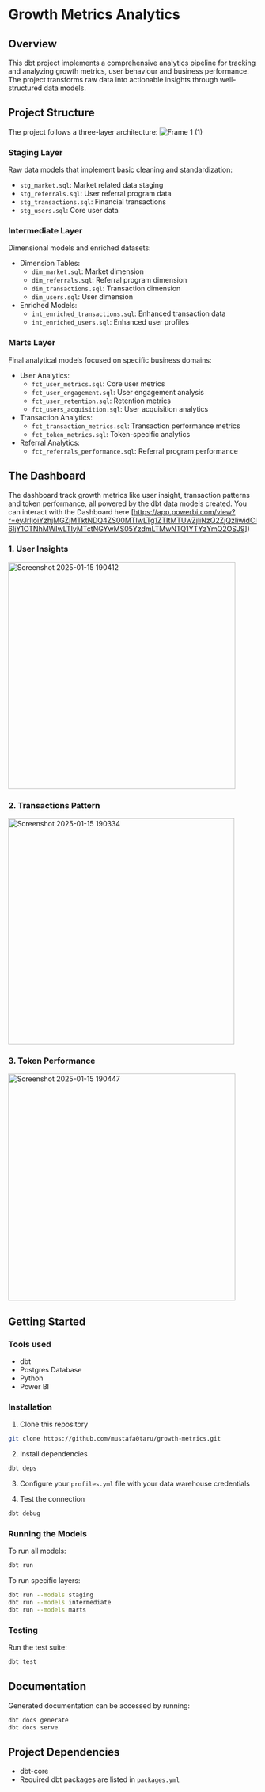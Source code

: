 # Growth Metrics Analytics

## Overview
This dbt project implements a comprehensive analytics pipeline for tracking and analyzing growth metrics, user behaviour and business performance. The project transforms raw data into actionable insights through well-structured data models.

## Project Structure
The project follows a three-layer architecture:
![Frame 1 (1)](https://github.com/user-attachments/assets/777523cc-7327-4f81-84cf-a064e8414bd2)

### Staging Layer
Raw data models that implement basic cleaning and standardization:
- `stg_market.sql`: Market related data staging
- `stg_referrals.sql`: User referral program data
- `stg_transactions.sql`: Financial transactions
- `stg_users.sql`: Core user data

### Intermediate Layer
Dimensional models and enriched datasets:
- Dimension Tables:
  - `dim_market.sql`: Market dimension
  - `dim_referrals.sql`: Referral program dimension
  - `dim_transactions.sql`: Transaction dimension
  - `dim_users.sql`: User dimension
- Enriched Models:
  - `int_enriched_transactions.sql`: Enhanced transaction data
  - `int_enriched_users.sql`: Enhanced user profiles

### Marts Layer
Final analytical models focused on specific business domains:
- User Analytics:
  - `fct_user_metrics.sql`: Core user metrics
  - `fct_user_engagement.sql`: User engagement analysis
  - `fct_user_retention.sql`: Retention metrics
  - `fct_users_acquisition.sql`: User acquisition analytics
- Transaction Analytics:
  - `fct_transaction_metrics.sql`: Transaction performance metrics
  - `fct_token_metrics.sql`: Token-specific analytics
- Referral Analytics:
  - `fct_referrals_performance.sql`: Referral program performance

## The Dashboard
The dashboard track growth metrics like user insight, transaction patterns and token performance, all powered by the dbt data models created. You can interact with the Dashboard here [https://app.powerbi.com/view?r=eyJrIjoiYzhjMGZjMTktNDQ4ZS00MTIwLTg1ZTItMTUwZjliNzQ2ZjQzIiwidCI6IjY1OTNhMWIwLTIyMTctNGYwMS05YzdmLTMwNTQ1YTYzYmQ2OSJ9])


### 1. User Insights
<img width="459" alt="Screenshot 2025-01-15 190412" src="https://github.com/user-attachments/assets/b346bf71-e282-41eb-bc99-696d5e13715d" />

### 2. Transactions Pattern
<img width="457" alt="Screenshot 2025-01-15 190334" src="https://github.com/user-attachments/assets/7b1e69f5-db87-4502-bdbf-5c5b4665c9e2" />

### 3. Token Performance
<img width="459" alt="Screenshot 2025-01-15 190447" src="https://github.com/user-attachments/assets/e685bd72-adfc-4973-87b4-6466897231f5" />

## Getting Started

### Tools used
- dbt
- Postgres Database
- Python
- Power BI

### Installation
1. Clone this repository
```bash
git clone https://github.com/mustafa0taru/growth-metrics.git
```

2. Install dependencies
```bash
dbt deps
```

3. Configure your `profiles.yml` file with your data warehouse credentials

4. Test the connection
```bash
dbt debug
```

### Running the Models
To run all models:
```bash
dbt run
```

To run specific layers:
```bash
dbt run --models staging
dbt run --models intermediate
dbt run --models marts
```

### Testing
Run the test suite:
```bash
dbt test
```

## Documentation
Generated documentation can be accessed by running:
```bash
dbt docs generate
dbt docs serve
```

## Project Dependencies
- dbt-core
- Required dbt packages are listed in `packages.yml`
